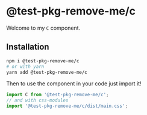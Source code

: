 # @test-pkg-remove-me/c

Welcome to my `C` component.

## Installation

```sh
npm i @test-pkg-remove-me/c
# or with yarn
yarn add @test-pkg-remove-me/c
```

Then to use the component in your code just import it!

```js
import C from '@test-pkg-remove-me/c';
// and with css-modules
import '@test-pkg-remove-me/c/dist/main.css';
```
